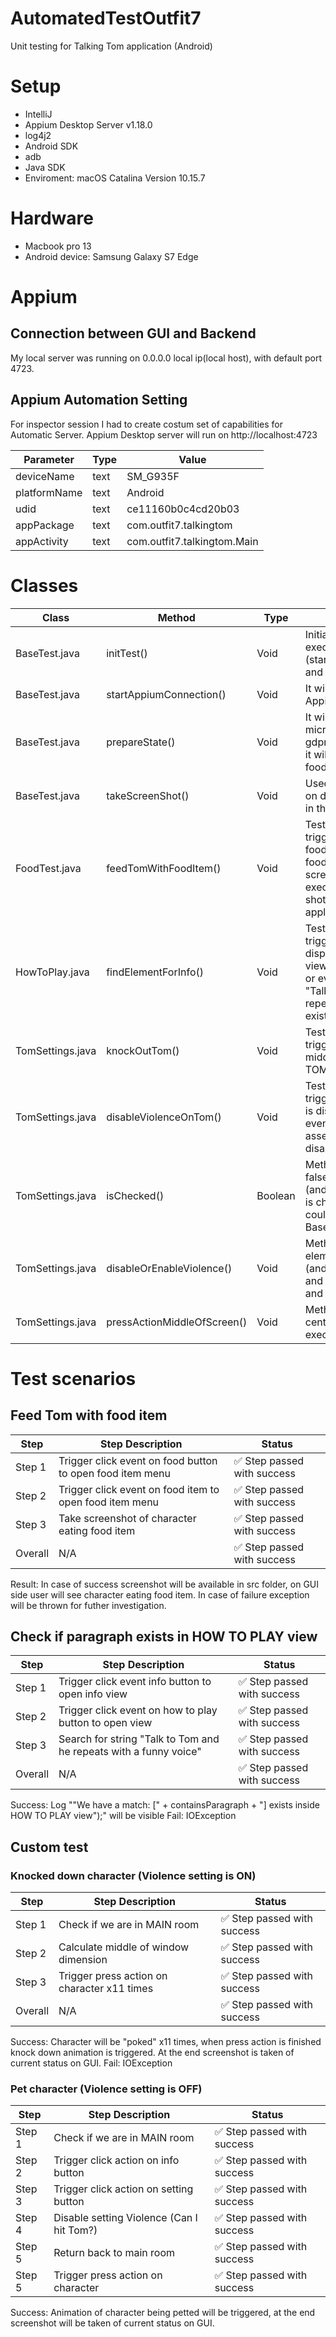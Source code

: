 # AutomatedTestOutfit7
Unit testing for Talking Tom application (Android)

# Setup
- IntelliJ
- Appium Desktop Server v1.18.0
- log4j2
- Android SDK
- adb
- Java SDK
- Enviroment: macOS Catalina Version 10.15.7


# Hardware
- Macbook pro 13
- Android device: Samsung Galaxy S7 Edge

# Appium 
## Connection between GUI and Backend 
My local server was running on 0.0.0.0 local ip(local host), with default port 4723. 
## Appium Automation Setting 
For inspector session I had to create costum set of capabilities for Automatic Server. 
Appium Desktop server will run on http://localhost:4723

Parameter    | Type | Value
------------ | ---- | -------
deviceName   | text | SM_G935F
platformName | text | Android
udid         | text | ce11160b0c4cd20b03
appPackage   | text | com.outfit7.talkingtom
appActivity  | text | com.outfit7.talkingtom.Main

# Classes
Class           | Method                         | Type    | Description
------------    | ------------------------------ | ------- | -------------------------
BaseTest.java   | initTest()                     | Void    | Initial method which will execute two methods (startAppiumConnection() and prepareState()) 
BaseTest.java   | startAppiumConnection()        | Void    | It will set capabilities for Appium connection.
BaseTest.java   | prepareState()                 | Void    | It will confirm AGE, allow microphone access, pass gdpr scren and at the end it will trigger click event on foodButton
BaseTest.java   | takeScreenShot()               | Void    | Used to take screenshot on device of current state in the application
FoodTest.java   | feedTomWithFoodItem()          | Void    | Test method which will trigger click event on foodButton and foodItemChilly. At the end screenshot "event" will be executed to take a snap shot of current state in the application
HowToPlay.java   | findElementForInfo()          | Void    | Test method which will trigger click event until GUI displayes HOT TO PLAY view. At the end we assess or evaluate if paragraph "Talk to Tom and he repeats with a funny voice" exists in current view
TomSettings.java   | knockOutTom()               | Void    | Test method which will trigger press action on the middle of the screen so TOM is knocked down
TomSettings.java   | disableViolenceOnTom()      | Void    | Test method which will trigger that violence mode is disabled at the end press event is triggered to assess if violence mode is disabled
TomSettings.java   | isChecked()                 | Boolean | Method returns true or false if element (android.widget.CheckBox) is checked  or not (This could be moved to BaseTest.java class)
TomSettings.java   | disableOrEnableViolence()   | Void | Method will find first element in the list of (android.widget.CheckBox) and select first checkbox and disable it. 
TomSettings.java   | pressActionMiddleOfScreen() | Void | Method will calculacte center of the screen and execute press touch action

# Test scenarios

## Feed Tom with food item
Step     | Step Description                                             | Status    
-------- | ------------------------------------------------------------ | ------------------------------------------------
Step 1   | Trigger click event on food button to open food item menu    | :white_check_mark: Step passed with success
Step 2   | Trigger click event on food item to open food item menu      | :white_check_mark: Step passed with success
Step 3   | Take screenshot of character eating food item                | :white_check_mark: Step passed with success
Overall  | N/A                                                          | :white_check_mark: Step passed with success

Result: In case of success screenshot will be available in src folder, on GUI side user will see character eating food item. In case of failure exception will be thrown for futher investigation.

## Check if paragraph exists in HOW TO PLAY view
Step     | Step Description                                                  | Status    
-------- | ----------------------------------------------------------------- | ------------------------------------------------
Step 1   | Trigger click event info button to open info view                 | :white_check_mark: Step passed with success
Step 2   | Trigger click event on how to play button to open view            | :white_check_mark: Step passed with success
Step 3   | Search for string "Talk to Tom and he repeats with a funny voice" | :white_check_mark: Step passed with success
Overall  | N/A                                                               | :white_check_mark: Step passed with success

Success: Log ""We have a match: [" + containsParagraph + "] exists inside HOW TO PLAY view");" will be visible
Fail: IOException

## Custom test 
### Knocked down character (Violence setting is ON)
Step     | Step Description                                                  | Status    
-------- | ----------------------------------------------------------------- | ------------------------------------------------
Step 1   | Check if we are in MAIN room                                      | :white_check_mark: Step passed with success
Step 2   | Calculate middle of window dimension                              | :white_check_mark: Step passed with success
Step 3   | Trigger press action on character x11 times                       | :white_check_mark: Step passed with success
Overall  | N/A                                                               | :white_check_mark: Step passed with success

Success: Character will be "poked" x11 times, when press action is finished knock down animation is triggered. At the end screenshot is taken of current status on GUI.
Fail: IOException

### Pet character (Violence setting is OFF)
Step     | Step Description                                                  | Status    
-------- | ----------------------------------------------------------------- | ------------------------------------------------
Step 1   | Check if we are in MAIN room                                      | :white_check_mark: Step passed with success
Step 2   | Trigger click action on info button                               | :white_check_mark: Step passed with success
Step 3   | Trigger click action on setting button                            | :white_check_mark: Step passed with success
Step 4   | Disable setting Violence (Can I hit Tom?)                         | :white_check_mark: Step passed with success
Step 5   | Return back to main room                                          | :white_check_mark: Step passed with success
Step 5   | Trigger press action on character                                 | :white_check_mark: Step passed with success

Success: Animation of character being petted will be triggered, at the end screenshot will be taken of current status on GUI.









                

